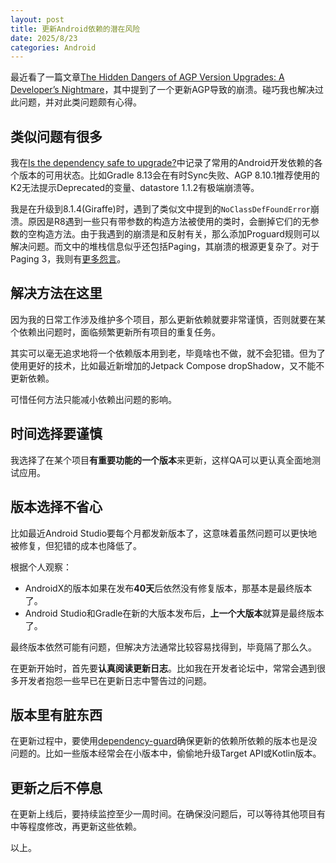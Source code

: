 ```yaml
---
layout: post
title: 更新Android依赖的潜在风险
date: 2025/8/23
categories: Android
---
```


最近看了一篇文章[The Hidden Dangers of AGP Version Upgrades: A Developer’s Nightmare](https://proandroiddev.com/the-hidden-dangers-of-agp-version-upgrades-a-developers-nightmare-ba9e6132c34d)，其中提到了一个更新AGP导致的崩溃。碰巧我也解决过此问题，并对此类问题颇有心得。

<!--more-->

## 类似问题有很多

我在[Is the dependency safe to upgrade?](https://deweyreed.github.io/dependencies/)中记录了常用的Android开发依赖的各个版本的可用状态。比如Gradle 8.13会在有时Sync失败、AGP 8.10.1推荐使用的K2无法提示Deprecated的变量、datastore 1.1.2有极端崩溃等。

我是在升级到8.1.4(Giraffe)时，遇到了类似文中提到的`NoClassDefFoundError`崩溃。原因是R8遇到一些只有带参数的构造方法被使用的类时，会删掉它们的无参数的空构造方法。由于我遇到的崩溃是和反射有关，那么添加Proguard规则可以解决问题。而文中的堆栈信息似乎还包括Paging，其崩溃的根源更复杂了。对于Paging 3，我则有[更多怨言](https://deweyreed.github.io/2022/01/31/android-paging3/)。

## 解决方法在这里

因为我的日常工作涉及维护多个项目，那么更新依赖就要非常谨慎，否则就要在某个依赖出问题时，面临频繁更新所有项目的重复任务。

其实可以毫无追求地将一个依赖版本用到老，毕竟啥也不做，就不会犯错。但为了使用更好的技术，比如最近新增加的Jetpack Compose dropShadow，又不能不更新依赖。

可惜任何方法只能减小依赖出问题的影响。

## 时间选择要谨慎

我选择了在某个项目**有重要功能的一个版本**来更新，这样QA可以更认真全面地测试应用。

## 版本选择不省心

比如最近Android Studio要每个月都发新版本了，这意味着虽然问题可以更快地被修复，但犯错的成本也降低了。

根据个人观察：

- AndroidX的版本如果在发布**40天**后依然没有修复版本，那基本是最终版本了。
- Android Studio和Gradle在新的大版本发布后，**上一个大版本**就算是最终版本了。

最终版本依然可能有问题，但解决方法通常比较容易找得到，毕竟隔了那么久。

在更新开始时，首先要**认真阅读更新日志**。比如我在开发者论坛中，常常会遇到很多开发者抱怨一些早已在更新日志中警告过的问题。

## 版本里有脏东西

在更新过程中，要使用[dependency-guard](https://github.com/dropbox/dependency-guard)确保更新的依赖所依赖的版本也是没问题的。比如一些版本经常会在小版本中，偷偷地升级Target API或Kotlin版本。

## 更新之后不停息

在更新上线后，要持续监控至少一周时间。在确保没问题后，可以等待其他项目有中等程度修改，再更新这些依赖。

以上。
